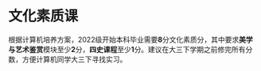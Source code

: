 # 文化素质课

根据计算机培养方案，2022级开始本科毕业需要**8**分文化素质分，其中要求**美学与艺术鉴赏**模块至少**2**分，**四史课程**至少**1**分。建议在大三下学期之前修完所有分数，方便计算机同学大三下寻找实习。

